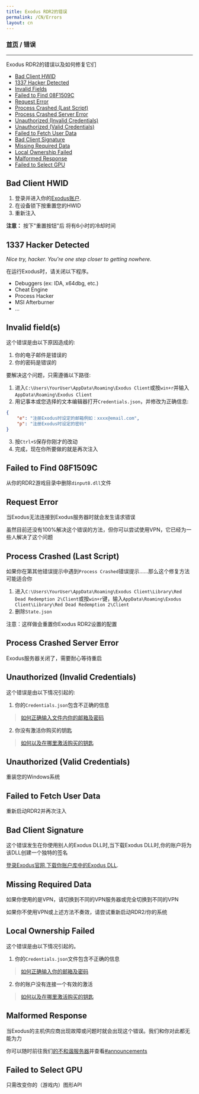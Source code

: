 ```yaml
---
title: Exodus RDR2的错误
permalink: /CN/Errors
layout: cn
---
```

### [首页](../index.md) / 错误
---
Exodus RDR2的错误以及如何修复它们
- [Bad Client HWID](#bad-client-hwid)
- [1337 Hacker Detected](#1337-hacker-detected)
- [Invalid Fields](#invalid-fields)
- [Failed to Find 08F1509C](#failed-to-find-08f1509c)
- [Request Error](#request-error)
- [Process Crashed (Last Script)](#process-crashed-last-script)
- [Process Crashed Server Error](#process-crashed-server-error)
- [Unauthorized (Invalid Credentials)](#unauthorized-invalid-credentials)
- [Unauthorized (Valid Credentials)](#unauthorized-valid-credentials)
- [Failed to Fetch User Data](#failed-to-fetch-user-data)
- [Bad Client Signature](#bad-client-signature)
- [Missing Required Data](#missing-required-data)
- [Local Ownership Failed](#local-ownership-failed)
- [Malformed Response](#malformed-response)
- [Failed to Select GPU](#failed-to-select-gpu)

## Bad Client HWID
1. 登录并进入你的[Exodus账户](https://exodusmenu.com/account).
2. 在设备锁下按重置您的HWID
3. 重新注入

**注意：** 按下"重置按钮"后 将有6小时的冷却时间

## 1337 Hacker Detected
*Nice try, hacker. You're one step closer to getting nowhere.*

在运行Exodus时，请关闭以下程序。
- Debuggers (ex: IDA, x64dbg, etc.)
- Cheat Engine
- Process Hacker
- MSI Afterburner
- ...

## Invalid field(s)
这个错误是由以下原因造成的:
1. 你的电子邮件是错误的
2. 你的密码是错误的

要解决这个问题，只需遵循以下路径:
1. 进入`C:\Users\YourUser\AppData\Roaming\Exodus Client`或按`win+r`并输入`AppData\Roaming\Exodus Client`
2. 用记事本或您选择的文本编辑器打开`Credentials.json`，并修改为正确信息:
```json
{
    "e": "注册Exodus时设定的邮箱例如：xxxx@email.com",
    "p": "注册Exodus时设定的密码"
}
```
3. 按`Ctrl+S`保存你刚才的改动
4. 完成，现在你所要做的就是再次注入

## Failed to Find 08F1509C
从你的RDR2游戏目录中删除`dinput8.dll`文件

## Request Error
当Exodus无法连接到Exodus服务器时就会发生请求错误

虽然目前还没有100%解决这个错误的方法，但你可以尝试使用VPN，它已经为一些人解决了这个问题

## Process Crashed (Last Script)
如果你在第其他错误提示中遇到`Process Crashed`错误提示......那么这个修复方法可能适合你
1. 进入`C:\Users\YourUser\AppData\Roaming\Exodus Client\Library\Red Dead Redemption 2\Client`或按`win+r`键，输入`AppData\Roaming\Exodus Client\Library\Red Dead Redemption 2\Client`
2. 删除`State.json`

注意：这样做会重置你Exodus RDR2设置的配置

## Process Crashed Server Error
Exodus服务器关闭了，需要耐心等待重启

## Unauthorized (Invalid Credentials)
这个错误是由以下情况引起的:
1. 你的`Credentials.json`包含不正确的信息
> [如何正确输入文件内你的邮箱及密码](#invalid-fields)
2. 你没有激活你购买的钥匙
> [如何以及在哪里激活购买的钥匙](FAQ.md#how-and-where-do-i-redeem-my-license)

## Unauthorized (Valid Credentials)
重装您的Windows系统

## Failed to Fetch User Data
重新启动RDR2并再次注入

## Bad Client Signature
这个错误发生在你使用别人的Exodus DLL时,当下载Exodus DLL时,你的账户将为该DLL创建一个独特的签名

[登录Exodus官网,下载你账户库中的Exodus DLL](https://exodusmenu.com/account/library).

## Missing Required Data
如果你使用的是VPN，请切换到不同的VPN服务器或完全切换到不同的VPN

如果你不使用VPN或上述方法不奏效，请尝试重新启动RDR2/你的系统

## Local Ownership Failed
这个错误是由以下情况引起的。
1. 你的`Credentials.json`文件包含不正确的信息
> [如何正确输入你的邮箱及密码](#invalid-fields)
2. 你的账户没有连接一个有效的激活
> [如何以及在哪里激活购买的钥匙](FAQ.md#how-and-where-do-i-redeem-my-license)

## Malformed Response
当Exodus的主机供应商出现故障或问题时就会出现这个错误。我们和你对此都无能为力

你可以随时前往我们[的不和谐服务器](https://discord.gg/YVWGTt87E8)并查看[#announcements](https://discord.com/channels/1035943230467997836/1037813684774391808)

## Failed to Select GPU
只需改变你的（游戏内）图形API
